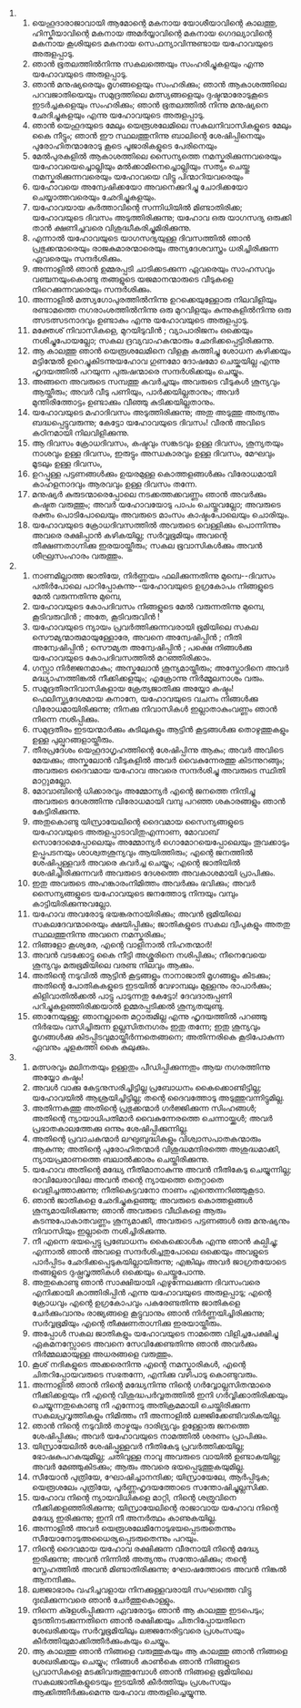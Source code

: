 <ol>
  <li>
    <ol>
      <li>യെഹൂദാരാജാവായി ആമോന്റെ മകനായ യോശീയാവിന്റെ കാലത്തു, ഹിസ്കീയാവിന്റെ മകനായ അമര്‍യ്യാവിന്റെ മകനായ ഗെദല്യാവിന്റെ മകനായ കൂശിയുടെ മകനായ സെഫന്യാവിന്നുണ്ടായ യഹോവയുടെ അരുളപ്പാടു.</li>
      <li>ഞാന്‍ ഭൂതലത്തില്‍നിന്നു സകലത്തെയും സംഹരിച്ചുകളയും എന്നു യഹോവയുടെ അരുളപ്പാടു.</li>
      <li>ഞാന്‍ മനുഷ്യരെയും മൃഗങ്ങളെയും സംഹരിക്കും; ഞാന്‍ ആകാശത്തിലെ പറവജാതിയെയും സമുദ്രത്തിലെ മത്സ്യങ്ങളെയും ദുഷ്ടന്മാരോടുകൂടെ ഇടര്‍ച്ചകളെയും സംഹരിക്കും; ഞാന്‍ ഭൂതലത്തില്‍ നിന്നു മനുഷ്യനെ ഛേദിച്ചുകളയും എന്നു യഹോവയുടെ അരുളപ്പാടു.</li>
      <li>ഞാന്‍ യെഹൂദയുടെ മേലും യെരൂശലേമിലെ സകലനിവാസികളുടെ മേലും കൈ നീട്ടും; ഞാന്‍ ഈ സ്ഥലത്തുനിന്നു ബാലിന്റെ ശേഷിപ്പിനെയും പുരോഹിതന്മാരോടു കൂടെ പൂജാരികളുടെ പേരിനെയും</li>
      <li>മേല്‍പുരകളില്‍ ആകാശത്തിലെ സൈന്യത്തെ നമസ്കരിക്കുന്നവരെയും യഹോവയെച്ചൊല്ലിയും മല്‍ക്കാമിനെച്ചൊല്ലിയും സത്യം ചെയ്തു നമസ്കരിക്കുന്നവരെയും യഹോവയെ വിട്ടു പിന്മാറിയവരെയും</li>
      <li>യഹോവയെ അന്വേഷിക്കയോ അവനെക്കുറിച്ചു ചോദിക്കയോ ചെയ്യാത്തവരെയും ഛേദിച്ചുകളയും.</li>
      <li>യഹോവയായ കര്‍ത്താവിന്റെ സന്നിധിയില്‍ മിണ്ടാതിരിക്ക; യഹോവയുടെ ദിവസം അടുത്തിരിക്കുന്നു; യഹോവ ഒരു യാഗസദ്യ ഒരുക്കി താന്‍ ക്ഷണിച്ചവരെ വിശുദ്ധീകരിച്ചുമിരിക്കുന്നു.</li>
      <li>എന്നാല്‍ യഹോവയുടെ യാഗസദ്യയുള്ള ദിവസത്തില്‍ ഞാന്‍ പ്രഭുക്കന്മാരെയും രാജകുമാരന്മാരെയും അന്യദേശവസ്ത്രം ധരിച്ചിരിക്കുന്ന ഏവരെയും സന്ദര്‍ശിക്കും.</li>
      <li>അന്നാളില്‍ ഞാന്‍ ഉമ്മരപ്പടി ചാടിക്കടക്കുന്ന ഏവരെയും സാഹസവും വഞ്ചനയുംകൊണ്ടു തങ്ങളുടെ യജമാനന്മാരുടെ വീടുകളെ നിറെക്കുന്നവരെയും സന്ദര്‍ശിക്കും.</li>
      <li>അന്നാളില്‍ മത്സ്യഗോപുരത്തില്‍നിന്നു ഉറക്കെയുള്ളോരു നിലവിളിയും രണ്ടാമത്തെ നഗരാംശത്തില്‍നിന്നു ഒരു മുറവിളയും കുന്നുകളില്‍നിന്നു ഒരു ത്സടത്സടനാദവും ഉണ്ടാകും എന്നു യഹോവയുടെ അരുളപ്പാടു.</li>
      <li>മക്തേശ് നിവാസികളെ, മുറയിടുവിന്‍ ; വ്യാപാരിജനം ഒക്കെയും നശിച്ചുപോയല്ലോ; സകല ദ്രവ്യവാഹകന്മാരും ഛേദിക്കപ്പെട്ടിരിക്കുന്നു.</li>
      <li>ആ കാലത്തു ഞാന്‍ യെരൂശലേമിനെ വിളകൂ കത്തിച്ചു ശോധന കഴിക്കയും മട്ടിന്മേല്‍ ഉറെച്ചുകിടന്നുയഹോവ ഗുണമോ ദോഷമോ ചെയ്കയില്ല എന്നു ഹൃദയത്തില്‍ പറയുന്ന പുരുഷന്മാരെ സന്ദര്‍ശിക്കയും ചെയ്യും.</li>
      <li>അങ്ങനെ അവരുടെ സമ്പത്തു കവര്‍ച്ചയും അവരുടെ വീടുകള്‍ ശൂന്യവും ആയ്തീരും; അവര്‍ വീടു പണിയും, പാര്‍ക്കയില്ലതാനും; അവര്‍ മുന്തിരിത്തോട്ടം ഉണ്ടാക്കും വീഞ്ഞു കുടിക്കയില്ലതാനും.</li>
      <li>യഹോവയുടെ മഹാദിവസം അടുത്തിരിക്കുന്നു; അതു അടുത്തു അത്യന്തം ബദ്ധപ്പെട്ടുവരുന്നു; കേട്ടോ യഹോവയുടെ ദിവസം! വീരന്‍ അവിടെ കഠിനമായി നിലവിളിക്കുന്നു.</li>
      <li>ആ ദിവസം ക്രോധദിവസം, കഷ്ടവും സങ്കടവും ഉള്ള ദിവസം, ശൂന്യതയും നാശവും ഉള്ള ദിവസം, ഇരുട്ടും അന്ധകാരവും ഉള്ള ദിവസം, മേഘവും മൂടലും ഉള്ള ദിവസം,</li>
      <li>ഉറപ്പുള്ള പട്ടണങ്ങള്‍ക്കും ഉയരമുള്ള കൊത്തളങ്ങള്‍ക്കും വിരോധമായി കാഹളനാദവും ആരവവും ഉള്ള ദിവസം തന്നേ.</li>
      <li>മനുഷ്യര്‍ കുരുടന്മാരെപ്പോലെ നടക്കത്തക്കവണ്ണം ഞാന്‍ അവര്‍ക്കും കഷ്ടത വരുത്തും; അവര്‍ യഹോവയോടു പാപം ചെയ്തുവല്ലോ; അവരുടെ രക്തം പൊടിപോലെയും അവരുടെ മാംസം കാഷ്ടംപോലെയും ചൊരിയും.</li>
      <li>യഹോവയുടെ ക്രോധദിവസത്തില്‍ അവരുടെ വെള്ളിക്കും പൊന്നിന്നും അവരെ രക്ഷിപ്പാന്‍ കഴികയില്ല; സര്‍വ്വഭൂമിയും അവന്റെ തീക്ഷണതാഗ്നിക്കു ഇരയായ്തീരും; സകല ഭൂവാസികള്‍ക്കും അവന്‍ ശീഘ്രസംഹാരം വരുത്തും.</li>
    </ol>
  </li>
  <li>
    <ol>
      <li>നാണമില്ലാത്ത ജാതിയേ, നിര്‍ണ്ണയം ഫലിക്കുന്നതിന്നു മുമ്പെ--ദിവസം പതിര്‍പോലെ പാറിപ്പോകുന്നു--യഹോവയുടെ ഉഗ്രകോപം നിങ്ങളുടെ മേല്‍ വരുന്നതിന്നു മുമ്പെ,</li>
      <li>യഹോവയുടെ കോപദിവസം നിങ്ങളുടെ മേല്‍ വരുന്നതിന്നു മുമ്പെ, കൂടിവരുവിന്‍ ; അതേ, കൂടിവരുവിന്‍ !</li>
      <li>യഹോവയുടെ ന്യായം പ്രവര്‍ത്തിക്കുന്നവരായി ഭൂമിയിലെ സകല സൌമ്യന്മാരുമായുള്ളോരേ, അവനെ അന്വേഷിപ്പിന്‍ ; നീതി അന്വേഷിപ്പിന്‍ ; സൌമ്യത അന്വേഷിപ്പിന്‍ ; പക്ഷെ നിങ്ങള്‍ക്കു യഹോവയുടെ കോപദിവസത്തില്‍ മറഞ്ഞിരിക്കാം.</li>
      <li>ഗസ്സാ നിര്‍ജ്ജനമാകും; അസ്കലോന്‍ ശൂന്യമായ്തീരും; അസ്തോദിനെ അവര്‍ മദ്ധ്യാഹ്നത്തിങ്കല്‍ നീക്കിക്കളയും; എക്രോന്നു നിര്‍മ്മൂലനാശം വരും.</li>
      <li>സമുദ്രതീരനിവാസികളായ ക്രേത്യജാതിക്കു അയ്യോ കഷ്ടം! ഫെലിസ്ത്യദേശമായ കനാനേ, യഹോവയുടെ വചനം നിങ്ങള്‍ക്കു വിരോധമായിരിക്കുന്നു; നിനക്കു നിവാസികള്‍ ഇല്ലാതാകുംവണ്ണം ഞാന്‍ നിന്നെ നശിപ്പിക്കും.</li>
      <li>സമുദ്രതീരം ഇടയന്മാര്‍ക്കും കുടിലുകളും ആട്ടിന്‍ കൂട്ടങ്ങള്‍ക്കു തൊഴുത്തുകളും ഉള്ള പുല്പുറങ്ങളായ്തീരും.</li>
      <li>തീരപ്രദേശം യെഹൂദാഗൃഹത്തിന്റെ ശേഷിപ്പിന്നു ആകും; അവര്‍ അവിടെ മേയക്കും; അസ്കലോന്‍ വീടുകളില്‍ അവര്‍ വൈകുന്നേരത്തു കിടന്നുറങ്ങും; അവരുടെ ദൈവമായ യഹോവ അവരെ സന്ദര്‍ശിച്ചു അവരുടെ സ്ഥിതി മാറ്റുമല്ലോ.</li>
      <li>മോവാബിന്റെ ധിക്കാരവും അമ്മോന്യര്‍ എന്റെ ജനത്തെ നിന്ദിച്ചു അവരുടെ ദേശത്തിന്നു വിരോധമായി വമ്പു പറഞ്ഞ ശകാരങ്ങളും ഞാന്‍ കേട്ടിരിക്കുന്നു.</li>
      <li>അതുകൊണ്ടു യിസ്രായേലിന്റെ ദൈവമായ സൈന്യങ്ങളുടെ യഹോവയുടെ അരുളപ്പാടാവിതുഎന്നാണ, മോവാബ് സൊദോമെപ്പോലെയും അമ്മോന്യര്‍ ഗൊമോറയെപ്പോലെയും തൂവക്കാടും ഉപ്പുപടനയും ശാശ്വതശൂന്യവും ആയിത്തിരും; എന്റെ ജനത്തില്‍ ശേഷിപ്പുള്ളവര്‍ അവരെ കവര്‍ച്ച ചെയ്യും; എന്റെ ജാതിയില്‍ ശേഷിച്ചിരിക്കുന്നവര്‍ അവരുടെ ദേശത്തെ അവകാശമായി പ്രാപിക്കും.</li>
      <li>ഇതു അവരുടെ അഹങ്കാരംനിമിത്തം അവര്‍ക്കും ഭവിക്കും; അവര്‍ സൈന്യങ്ങളുടെ യഹോവയുടെ ജനത്തോടു നിന്ദയും വമ്പും കാട്ടിയിരിക്കുന്നുവല്ലോ.</li>
      <li>യഹോവ അവരോടു ഭയങ്കരനായിരിക്കും; അവന്‍ ഭൂമിയിലെ സകലദേവന്മാരെയും ക്ഷയിപ്പിക്കും; ജാതികളുടെ സകല ദ്വീപുകളും അതതു സ്ഥലത്തുനിന്നു അവനെ നമസ്കരിക്കും;</li>
      <li>നിങ്ങളോ കൂശ്യരേ, എന്റെ വാളിനാല്‍ നിഹതന്മാര്‍!</li>
      <li>അവന്‍ വടക്കോട്ടു കൈ നീട്ടി അശ്ശൂരിനെ നശിപ്പിക്കും; നീനെവേയെ ശൂന്യവും മരുഭൂമിയിലെ വരണ്ട നിലവും ആക്കും.</li>
      <li>അതിന്റെ നടുവില്‍ ആട്ടിന്‍ കൂട്ടങ്ങളും നാനാജാതി മൃഗങ്ങളും കിടക്കും; അതിന്റെ പോതികകളുടെ ഇടയില്‍ വേഴാമ്പലും മുള്ളനും രാപാര്‍ക്കും; കിളിവാതില്‍ക്കല്‍ പാട്ടു പാടുന്നതു കേട്ടോ! ദേവദാരുപ്പണി പറിച്ചുകളഞ്ഞിരിക്കയാല്‍ ഉമ്മരപ്പടിക്കല്‍ ശൂന്യതയുണ്ടു.</li>
      <li>ഞാനേയുള്ളു; ഞാനല്ലാതെ മറ്റാരുമില്ല എന്നു ഹൃദയത്തില്‍ പറഞ്ഞു നിര്‍ഭയം വസിച്ചിരുന്ന ഉല്ലസിതനഗരം ഇതു തന്നേ; ഇതു ശൂന്യവും മൃഗങ്ങള്‍ക്കു കിടപ്പിടവുമായ്തീര്‍ന്നതെങ്ങനെ; അതിന്നരികെ കൂടിപോകുന്ന ഏവനും ചൂളകത്തി കൈ കുലുക്കും.</li>
    </ol>
  </li>
  <li>
    <ol>
      <li>മത്സരവും മലിനതയും ഉള്ളതും പീഡിപ്പിക്കുന്നതും ആയ നഗരത്തിന്നു അയ്യോ കഷ്ടം!</li>
      <li>അവള്‍ വാക്കു കേട്ടനുസരിച്ചിട്ടില്ല പ്രബോധനം കൈക്കൊണ്ടിട്ടില്ല; യഹോവയില്‍ ആശ്രയിച്ചിട്ടില്ല; തന്റെ ദൈവത്തോടു അടുത്തുവന്നിട്ടുമില്ല.</li>
      <li>അതിന്നകത്തു അതിന്റെ പ്രഭുക്കന്മാര്‍ ഗര്‍ജ്ജിക്കുന്ന സിംഹങ്ങള്‍; അതിന്റെ ന്യായാധിപതിമാര്‍ വൈകുന്നേരത്തെ ചെന്നായ്ക്കള്‍; അവര്‍ പ്രഭാതകാലത്തേക്കു ഒന്നും ശേഷിപ്പിക്കുന്നില്ല.</li>
      <li>അതിന്റെ പ്രവാചകന്മാര്‍ ലഘുബുദ്ധികളും വിശ്വാസപാതകന്മാരും ആകുന്നു; അതിന്റെ പുരോഹിതന്മാര്‍ വിശുദ്ധമന്ദിരത്തെ അശുദ്ധമാക്കി, ന്യായപ്രമാണത്തെ ബലാല്‍ക്കാരം ചെയ്തിരിക്കുന്നു.</li>
      <li>യഹോവ അതിന്റെ മദ്ധ്യേ നീതിമാനാകുന്നു അവന്‍ നീതികേടു ചെയ്യുന്നില്ല; രാവിലേരാവിലേ അവന്‍ തന്റെ ന്യായത്തെ തെറ്റാതെ വെളിച്ചത്താക്കുന്നു; നീതികെട്ടവനോ നാണം എന്തെന്നറിഞ്ഞുകൂടാ.</li>
      <li>ഞാന്‍ ജാതികളെ ഛേദിച്ചുകളഞ്ഞു; അവരുടെ കൊത്തളങ്ങള്‍ ശൂന്യമായിരിക്കുന്നു; ഞാന്‍ അവരുടെ വീഥികളെ ആരും കടന്നുപോകാതവണ്ണം ശൂന്യമാക്കി, അവരുടെ പട്ടണങ്ങള്‍ ഒരു മനുഷ്യനും നിവാസിയും ഇല്ലാതെ നശിച്ചിരിക്കുന്നു.</li>
      <li>നീ എന്നെ ഭയപ്പെട്ടു പ്രബോധനം കൈക്കൊള്‍ക എന്നു ഞാന്‍ കല്പിച്ചു; എന്നാല്‍ ഞാന്‍ അവളെ സന്ദര്‍ശിച്ചതുപോലെ ഒക്കെയും അവളുടെ പാര്‍പ്പിടം ഛേദിക്കപ്പെടുകയില്ലായിരുന്നു; എങ്കിലും അവര്‍ ജാഗ്രതയോടെ തങ്ങളുടെ ദുഷ്പ്രവൃത്തികള്‍ ഒക്കെയും ചെയ്തുപോന്നു.</li>
      <li>അതുകൊണ്ടു ഞാന്‍ സാക്ഷിയായി എഴുന്നേലക്കുന്ന ദിവസംവരെ എനിക്കായി കാത്തിരിപ്പിന്‍ എന്നു യഹോവയുടെ അരുളപ്പാടു; എന്റെ ക്രോധവും എന്റെ ഉഗ്രകോപവും പകരേണ്ടതിന്നു ജാതികളെ ചേര്‍ക്കുംവാനും രാജ്യങ്ങളെ കൂട്ടുവാനും ഞാന്‍ നിര്‍ണ്ണയിച്ചിരിക്കുന്നു; സര്‍വ്വഭൂമിയും എന്റെ തീക്ഷണതാഗ്നിക്കു ഇരയായ്തീരും.</li>
      <li>അപ്പോള്‍ സകല ജാതികളും യഹോവയുടെ നാമത്തെ വിളിച്ചപേക്ഷിച്ചു ഏകമനസ്സോടെ അവനെ സേവിക്കേണ്ടതിന്നു ഞാന്‍ അവര്‍ക്കും നിര്‍മ്മലമായുള്ള അധരങ്ങളെ വരുത്തും.</li>
      <li>കൂശ് നദികളുടെ അക്കരെനിന്നു എന്റെ നമസ്കാരികള്‍, എന്റെ ചിതറിപ്പോയവരുടെ സഭതന്നേ, എനിക്കു വഴിപാടു കൊണ്ടുവരും.</li>
      <li>അന്നാളില്‍ ഞാന്‍ നിന്റെ മദ്ധ്യേനിന്നു നിന്റെ ഗര്‍വ്വോല്ലസിതന്മാരെ നീക്കിക്കളയും നീ എന്റെ വിശുദ്ധപര്‍വ്വതത്തില്‍ ഇനി ഗര്‍വ്വിക്കാതിരിക്കയും ചെയ്യുന്നതുകൊണ്ടു നീ എന്നോടു അതിക്രമമായി ചെയ്തിരിക്കുന്ന സകലപ്രവൃത്തികളും നിമിത്തം നീ അന്നാളില്‍ ലജ്ജിക്കേണ്ടിവരികയില്ല.</li>
      <li>ഞാന്‍ നിന്റെ നടുവില്‍ താഴ്മയും ദാരിദ്ര്യവും ഉള്ളോരു ജനത്തെ ശേഷിപ്പിക്കും; അവര്‍ യഹോവയുടെ നാമത്തില്‍ ശരണം പ്രാപിക്കും.</li>
      <li>യിസ്രായേലില്‍ ശേഷിപ്പുള്ളവര്‍ നീതികേടു പ്രവര്‍ത്തിക്കയില്ല; ഭോഷകുപറകയുമില്ല; ചതിവുള്ള നാവു അവരുടെ വായില്‍ ഉണ്ടാകയില്ല; അവര്‍ മേഞ്ഞുകിടക്കും; ആരും അവരെ ഭയപ്പെടുത്തുകയുമില്ല.</li>
      <li>സീയോന്‍ പുത്രിയേ, ഘോഷിച്ചാനന്ദിക്ക; യിസ്രായേലേ, ആര്‍പ്പിടുക; യെരൂശലേം പുത്രിയേ, പൂര്‍ണ്ണഹൃദയത്തോടെ സന്തോഷിച്ചുല്ലസിക്ക.</li>
      <li>യഹോവ നിന്റെ ന്യായവിധികളെ മാറ്റി, നിന്റെ ശത്രുവിനെ നീക്കിക്കളഞ്ഞിരിക്കുന്നു; യിസ്രായേലിന്റെ രാജാവായ യഹോവ നിന്റെ മദ്ധ്യേ ഇരിക്കുന്നു; ഇനി നീ അനര്‍ത്ഥം കാണുകയില്ല.</li>
      <li>അന്നാളില്‍ അവര്‍ യെരൂശലേമിനോടുഭയപ്പെടരുതെന്നും സീയോനോടുഅധൈര്യപ്പെടരുതെന്നും പറയും.</li>
      <li>നിന്റെ ദൈവമായ യഹോവ രക്ഷിക്കുന്ന വീരനായി നിന്റെ മദ്ധ്യേ ഇരിക്കുന്നു; അവന്‍ നിന്നില്‍ അത്യന്തം സന്തോഷിക്കും; തന്റെ സ്നേഹത്തില്‍ അവന്‍ മിണ്ടാതിരിക്കുന്നു; ഘോഷത്തോടെ അവന്‍ നിങ്കല്‍ ആനന്ദിക്കും.</li>
      <li>ലജ്ജാഭാരം വഹിച്ചവളായ നിനക്കുള്ളവരായി സംഘത്തെ വിട്ടു ദുഃഖിക്കുന്നവരെ ഞാന്‍ ചേര്‍ത്തുകൊള്ളും.</li>
      <li>നിന്നെ ക്ളേശിപ്പിക്കുന്ന ഏവരോടും ഞാന്‍ ആ കാലത്തു ഇടപെടും; മുടന്തിനടക്കുന്നതിനെ ഞാന്‍ രക്ഷിക്കയും ചിതറിപ്പോയതിനെ ശേഖരിക്കയും സര്‍വ്വഭൂമിയിലും ലജ്ജനേരിട്ടവരെ പ്രശംസയും കീര്‍ത്തിയുമാക്കിത്തീര്‍ക്കുംകയും ചെയ്യും.</li>
      <li>ആ കാലത്തു ഞാന്‍ നിങ്ങളെ വരുത്തുകയും ആ കാലത്തു ഞാന്‍ നിങ്ങളെ ശേഖരിക്കയും ചെയ്യും; നിങ്ങള്‍ കാണ്‍കെ ഞാന്‍ നിങ്ങളുടെ പ്രവാസികളെ മടക്കിവരുത്തുമ്പോള്‍ ഞാന്‍ നിങ്ങളെ ഭൂമിയിലെ സകലജാതികളുടെയും ഇടയില്‍ കീര്‍ത്തിയും പ്രശംസയും ആക്കിത്തീര്‍ക്കുംമെന്നു യഹോവ അരുളിച്ചെയ്യുന്നു.</li>
    </ol>
  </li>
</ol>